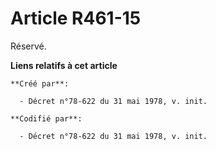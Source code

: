 # Article R461-15

Réservé.

**Liens relatifs à cet article**

	**Créé par**:

	  - Décret n°78-622 du 31 mai 1978, v. init.

	**Codifié par**:

	  - Décret n°78-622 du 31 mai 1978, v. init.
